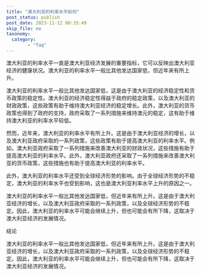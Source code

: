 ```yaml
---
title: "澳大利亚的利率水平如何"
post_status: publish
post_date: 2023-11-12 00:35:49
skip_file: no
taxonomy:
  category:
        - "faq"
---
```


澳大利亚的利率水平一直是澳大利亚经济发展的重要指标，它可以反映出澳大利亚经济的健康状况。澳大利亚的利率水平一般比其他发达国家低，但近年来有所上升。

澳大利亚的利率水平一般比其他发达国家低，这是由于澳大利亚的经济稳定性和货币政策的稳定性。澳大利亚的经济稳定性得益于政府的稳定政策，以及澳大利亚的财政政策，这些政策有助于维持澳大利亚经济的稳定增长。此外，澳大利亚的货币政策也得到了政府的支持，政府采取了一系列措施来维持澳元的稳定，这有助于维持澳大利亚的利率水平较低。

然而，近年来，澳大利亚的利率水平有所上升。这是由于澳大利亚经济的增长，以及澳大利亚政府采取的一系列政策，这些政策有助于提高澳大利亚的利率水平。例如，澳大利亚政府采取了一系列措施来改善澳大利亚的财政状况，这些措施有助于提高澳大利亚的利率水平。此外，澳大利亚政府还采取了一系列措施来改善澳大利亚的货币政策，这些措施也有助于提高澳大利亚的利率水平。

此外，澳大利亚的利率水平还受到全球经济形势的影响。由于全球经济形势的不稳定，澳大利亚的利率水平也受到影响，这也是澳大利亚利率水平上升的原因之一。

澳大利亚的利率水平一般比其他发达国家低，但近年来有所上升。这是由于澳大利亚经济的增长，以及澳大利亚政府采取的一系列政策，以及全球经济形势的不稳定。因此，澳大利亚的利率水平可能会继续上升，但也可能会有所下降，这取决于澳大利亚经济的发展情况。

结论

澳大利亚的利率水平一般比其他发达国家低，但近年来有所上升。这是由于澳大利亚经济的增长，以及澳大利亚政府采取的一系列政策，以及全球经济形势的不稳定。因此，澳大利亚的利率水平可能会继续上升，但也可能会有所下降，这取决于澳大利亚经济的发展情况。

